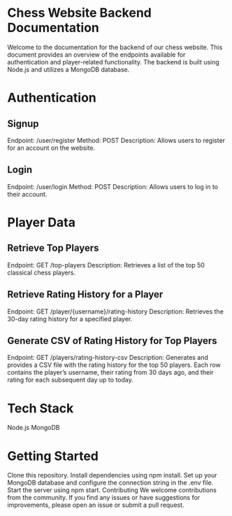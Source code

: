 
# Chess Website Backend Documentation
Welcome to the documentation for the backend of our chess website. This document provides an overview of the endpoints available for authentication and player-related functionality. The backend is built using Node.js and utilizes a MongoDB database.

# Authentication
<h2>Signup</h2>
Endpoint: /user/register
Method: POST
Description: Allows users to register for an account on the website.
<h2>Login</h2>
Endpoint: /user/login
Method: POST
Description: Allows users to log in to their account.

# Player Data

<h2>Retrieve Top Players</h2>
Endpoint: GET /top-players
Description: Retrieves a list of the top 50 classical chess players.
<h2>Retrieve Rating History for a Player</h2>
Endpoint: GET /player/{username}/rating-history
Description: Retrieves the 30-day rating history for a specified player.
<h2>Generate CSV of Rating History for Top Players</h2>
Endpoint: GET /players/rating-history-csv
Description: Generates and provides a CSV file with the rating history for the top 50 players. Each row contains the player’s username, their rating from 30 days ago, and their rating for each subsequent day up to today.

# Tech Stack
Node.js
MongoDB

# Getting Started
Clone this repository.
Install dependencies using npm install.
Set up your MongoDB database and configure the connection string in the .env file.
Start the server using npm start.
Contributing
We welcome contributions from the community. If you find any issues or have suggestions for improvements, please open an issue or submit a pull request.
